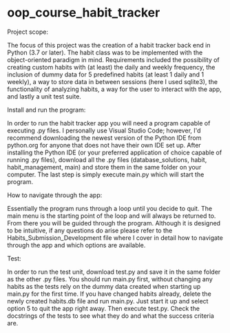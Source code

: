 # oop_course_habit_tracker

Project scope:

The focus of this project was the creation of a habit tracker back end in Python (3.7 or later). The habit class was to be implemented with the object-oriented paradigm in mind.
Requirements included the possibility of creating custom habits with (at least) the daily and weekly frequency, the inclusion of dummy data for 5 predefined habits
(at least 1 daily and 1 weekly), a way to store data in between sessions (here I used sqlite3), the functionality of analyzing habits, a way for the user to interact
with the app, and lastly a unit test suite.

Install and run the program:

In order to run the habit tracker app you will need a program capable of executing .py files. I personally use Visual Studio Code; however, I'd recommend downloading the newest version of the Python IDE from python.org for anyone that does not have their own IDE set up. After installing the Python IDE (or your preferred application of choice capable of running .py files), download all the .py files (database_solutions, habit, habit_management, main) and store them in the same folder on your computer. The last step is simply execute main.py which will start the program.

How to navigate through the app:

Essentially the program runs through a loop until you decide to quit. 
The main menu is the starting point of the loop and will always be returned to. From there you will be guided through the program.
Although it is designed to be intuitive, if any questions do arise please refer to the Habits_Submission_Development file where I cover in detail how to navigate through the app and which options are available.

Test:

In order to run the test unit, download test.py and save it in the same folder as the other .py files. You should run main.py first, without changing any habits as the tests rely on 
the dummy data created when starting up main.py for the first time. If you have changed habits already, delete the newly created habits.db file and run main.py. Just start
it up and select option 5 to quit the app right away. Then execute test.py. Check the docstrings of the tests to see what they do
and what the success criteria are.
